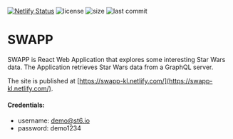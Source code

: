 [![Netlify Status](https://api.netlify.com/api/v1/badges/8a3a5002-7407-47a1-ad48-6fa49366b62d/deploy-status)](https://app.netlify.com/sites/swapp-kl/deploys) ![license](https://img.shields.io/github/license/kostadinlambov/SWAPP.svg) ![size](https://img.shields.io/github/repo-size/kostadinlambov/SWAPP.svg) ![last commit](https://img.shields.io/github/last-commit/kostadinlambov/SWAPP.svg)

# SWAPP 
SWAPP is React Web Application that explores some interesting Star Wars data. The Application retrieves Star Wars data from a GraphQL server.

The site is published at [https://swapp-kl.netlify.com/](https://swapp-kl.netlify.com/). 

#### Credentials:
- username: demo@st6.io
- password: demo1234
